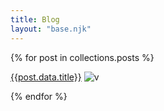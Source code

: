 ```yaml
---
title: Blog
layout: "base.njk"
---
```


{% for post in collections.posts %}

<a href={{post.url}}>{{post.data.title}}</a>
![v]({{post.data.affImage}} "testing")

{% endfor %}